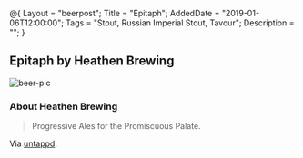 @{ 
 Layout = "beerpost"; 
 Title = "Epitaph"; 
 AddedDate = "2019-01-06T12:00:00"; 
 Tags = "Stout, Russian Imperial Stout, Tavour"; 
 Description = ""; 
 } 
 

## Epitaph by Heathen Brewing

![beer-pic]

### About Heathen Brewing

> Progressive Ales for the Promiscuous Palate.

Via [untappd][untappd-url].

[untappd-url]: <https://untappd.com/HeathenBrewing>
[beer-pic]: https://jasonpowley.com/assets/img/2019-01-06-epitaph.jpeg "Epitaph by Heathen Brewing"
